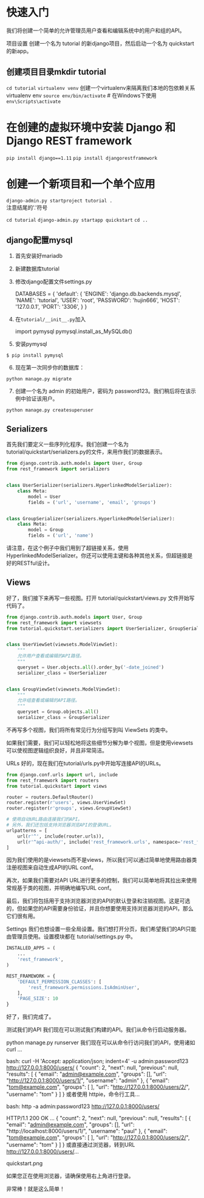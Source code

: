 # 快速入门

我们将创建一个简单的允许管理员用户查看和编辑系统中的用户和组的API。

项目设置
创建一个名为 tutorial 的新django项目，然后启动一个名为 quickstart 的新app。

## 创建项目目录mkdir tutorial

`cd tutorial` 
`virtualenv venv` 创建一个virtualenv来隔离我们本地的包依赖关系virtualenv env
`source env/bin/activate`  # 在Windows下使用 `env\Scripts\activate`

# 在创建的虚拟环境中安装 Django 和 Django REST framework

`pip install django==1.11`
`pip install djangorestframework`

# 创建一个新项目和一个单个应用

`django-admin.py startproject tutorial .`  
注意结尾的'.'符号

`cd tutorial`
`django-admin.py startapp quickstart`
`cd ..`

## django配置mysql

1. 首先安装好mariadb

2. 新建数据库tutorial

3. 修改django配置文件settings.py

    DATABASES = {
        'default': {
            'ENGINE': 'django.db.backends.mysql',
            'NAME': 'tutorial',
            'USER': 'root',
            'PASSWORD': 'hujin666',
            'HOST': '127.0.0.1',
            'PORT': '3306',
        }
    }

4. 在`tutorial/__init__.py`加入

    import pymysql
    pymysql.install_as_MySQLdb()

5. 安装pymysql

`$ pip install pymysql`

6. 现在第一次同步你的数据库：

`python manage.py migrate`

7. 创建一个名为 admin 的初始用户，密码为 password123。我们稍后将在该示例中验证该用户。

`python manage.py createsuperuser`


## Serializers

首先我们要定义一些序列化程序。我们创建一个名为 tutorial/quickstart/serializers.py的文件，来用作我们的数据表示。

```python
from django.contrib.auth.models import User, Group
from rest_framework import serializers


class UserSerializer(serializers.HyperlinkedModelSerializer):
    class Meta:
        model = User
        fields = ('url', 'username', 'email', 'groups')


class GroupSerializer(serializers.HyperlinkedModelSerializer):
    class Meta:
        model = Group
        fields = ('url', 'name')
```

请注意，在这个例子中我们用到了超链接关系，使用 HyperlinkedModelSerializer。你还可以使用主键和各种其他关系，但超链接是好的RESTful设计。

## Views

好了，我们接下来再写一些视图。打开 tutorial/quickstart/views.py 文件开始写代码了。

```python
from django.contrib.auth.models import User, Group
from rest_framework import viewsets
from tutorial.quickstart.serializers import UserSerializer, GroupSerializer


class UserViewSet(viewsets.ModelViewSet):
    """
    允许用户查看或编辑的API路径。
    """
    queryset = User.objects.all().order_by('-date_joined')
    serializer_class = UserSerializer


class GroupViewSet(viewsets.ModelViewSet):
    """
    允许组查看或编辑的API路径。
    """
    queryset = Group.objects.all()
    serializer_class = GroupSerializer
```

不再写多个视图，我们将所有常见行为分组写到叫 ViewSets 的类中。

如果我们需要，我们可以轻松地将这些细节分解为单个视图，但是使用viewsets可以使视图逻辑组织良好，并且非常简洁。

URLs
好的，现在我们在tutorial/urls.py中开始写连接API的URLs。

```python
from django.conf.urls import url, include
from rest_framework import routers
from tutorial.quickstart import views

router = routers.DefaultRouter()
router.register(r'users', views.UserViewSet)
router.register(r'groups', views.GroupViewSet)

# 使用自动URL路由连接我们的API。
# 另外，我们还包括支持浏览器浏览API的登录URL。
urlpatterns = [
    url(r'^', include(router.urls)),
    url(r'^api-auth/', include('rest_framework.urls', namespace='rest_framework'))
]
```

因为我们使用的是viewsets而不是views，所以我们可以通过简单地使用路由器类注册视图来自动生成API的URL conf。

再次，如果我们需要对API URL进行更多的控制，我们可以简单地将其拉出来使用常规基于类的视图，并明确地编写URL conf。

最后，我们将包括用于支持浏览器浏览的API的默认登录和注销视图。这是可选的，但如果您的API需要身份验证，并且你想要使用支持浏览器浏览的API，那么它们很有用。

Settings
我们也想设置一些全局设置。我们想打开分页，我们希望我们的API只能由管理员使用。设置模块都在 tutorial/settings.py 中。

```python
INSTALLED_APPS = (
    ...
    'rest_framework',
)

REST_FRAMEWORK = {
    'DEFAULT_PERMISSION_CLASSES': [
        'rest_framework.permissions.IsAdminUser',
    ],
    'PAGE_SIZE': 10
}

```

好了，我们完成了。

测试我们的API
我们现在可以测试我们构建的API。我们从命令行启动服务器。

python manage.py runserver
我们现在可以从命令行访问我们的API，使用诸如 curl ...

bash: curl -H 'Accept: application/json; indent=4' -u admin:password123 http://127.0.0.1:8000/users/
{
    "count": 2,
    "next": null,
    "previous": null,
    "results": [
        {
            "email": "admin@example.com",
            "groups": [],
            "url": "http://127.0.0.1:8000/users/1/",
            "username": "admin"
        },
        {
            "email": "tom@example.com",
            "groups": [                ],
            "url": "http://127.0.0.1:8000/users/2/",
            "username": "tom"
        }
    ]
}
或者使用 httpie，命令行工具...

bash: http -a admin:password123 http://127.0.0.1:8000/users/

HTTP/1.1 200 OK
...
{
    "count": 2,
    "next": null,
    "previous": null,
    "results": [
        {
            "email": "admin@example.com",
            "groups": [],
            "url": "http://localhost:8000/users/1/",
            "username": "paul"
        },
        {
            "email": "tom@example.com",
            "groups": [                ],
            "url": "http://127.0.0.1:8000/users/2/",
            "username": "tom"
        }
    ]
}
或直接通过浏览器，转到URL http://127.0.0.1:8000/users/...

 quickstart.png

如果您正在使用浏览器，请确保使用右上角进行登录。

非常棒！就是这么简单！

